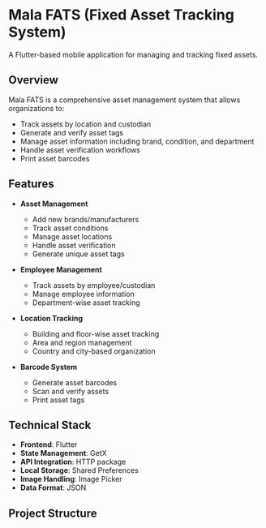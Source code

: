 # Mala FATS (Fixed Asset Tracking System)

A Flutter-based mobile application for managing and tracking fixed assets.

## Overview

Mala FATS is a comprehensive asset management system that allows organizations to:
- Track assets by location and custodian
- Generate and verify asset tags
- Manage asset information including brand, condition, and department
- Handle asset verification workflows
- Print asset barcodes

## Features

- **Asset Management**
  - Add new brands/manufacturers
  - Track asset conditions
  - Manage asset locations
  - Handle asset verification
  - Generate unique asset tags

- **Employee Management**
  - Track assets by employee/custodian
  - Manage employee information
  - Department-wise asset tracking

- **Location Tracking**
  - Building and floor-wise asset tracking
  - Area and region management
  - Country and city-based organization

- **Barcode System**
  - Generate asset barcodes
  - Scan and verify assets
  - Print asset tags

## Technical Stack

- **Frontend**: Flutter
- **State Management**: GetX
- **API Integration**: HTTP package
- **Local Storage**: Shared Preferences
- **Image Handling**: Image Picker
- **Data Format**: JSON

## Project Structure
